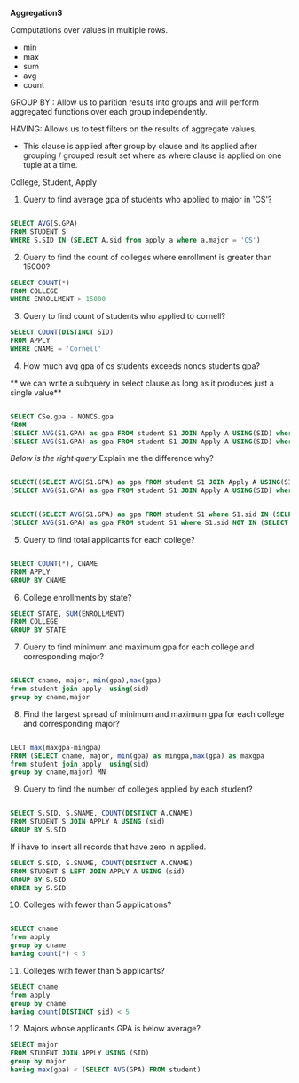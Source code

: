 **AggregationS**

Computations over values in multiple rows.

- min
- max
- sum
- avg
- count


GROUP BY : Allow us to parition results into groups and will perform aggregated functions over each group independently.

HAVING: Allows us to test filters on the results of aggregate values.
- This clause is applied after group by clause and its applied after grouping / grouped result set where as where clause is applied on one tuple at a time.

College, Student, Apply


1. Query to find average gpa of students who applied to major in 'CS'?

```sql

SELECT AVG(S.GPA)
FROM STUDENT S
WHERE S.SID IN (SELECT A.sid from apply a where a.major = 'CS')

```

2. Query to find the count of colleges where enrollment is greater than 15000?

```sql
SELECT COUNT(*)
FROM COLLEGE
WHERE ENROLLMENT > 15000
```

3. Query to find count of students who applied to cornell?

```sql
SELECT COUNT(DISTINCT SID)
FROM APPLY
WHERE CNAME = 'Cornell'
```

4. How much avg gpa of cs students exceeds noncs students gpa?

** we can write a subquery in select clause as long as it produces just a single value**

```sql

SELECT CSe.gpa - NONCS.gpa
fROM 
(SELECT AVG(S1.GPA) as gpa FROM student S1 JOIN Apply A USING(SID) where A.major = 'CS' ) CSe,
(SELECT AVG(S1.GPA) as gpa FROM student S1 JOIN Apply A USING(SID) where A.major <> 'CS') NONCS

```


*Below is the right query*
Explain me the difference why?
```sql

SELECT((SELECT AVG(S1.GPA) as gpa FROM student S1 JOIN Apply A USING(SID) where A.major = 'CS') - 
(SELECT AVG(S1.GPA) as gpa FROM student S1 JOIN Apply A USING(SID) where A.major <> 'CS')) 

```

```sql

SELECT((SELECT AVG(S1.GPA) as gpa FROM student S1 where S1.sid IN (SELECT A.sid from apply A where A.major = 'CS')) - 
(SELECT AVG(S1.GPA) as gpa FROM student S1 where S1.sid NOT IN (SELECT A.sid from apply A where A.major='CS')))

```

5. Query to find total applicants for each college?

```sql

SELECT COUNT(*), CNAME
FROM APPLY 
GROUP BY CNAME

```

6. College enrollments by state?

```sql
SELECT STATE, SUM(ENROLLMENT)
FROM COLLEGE
GROUP BY STATE
```

7. Query to find minimum and maximum gpa for each college and corresponding major?

```sql

SELECT cname, major, min(gpa),max(gpa)
from student join apply  using(sid)
group by cname,major

```

8. Find the largest spread of minimum and maximum gpa for each college and corresponding major?

```sql

LECT max(maxgpa-mingpa)
FROM (SELECT cname, major, min(gpa) as mingpa,max(gpa) as maxgpa
from student join apply  using(sid)
group by cname,major) MN

```

9. Query to find the number of colleges applied by each student?

```sql

SELECT S.SID, S.SNAME, COUNT(DISTINCT A.CNAME)
FROM STUDENT S JOIN APPLY A USING (sid)
GROUP BY S.SID

```
If i have to insert all records that have zero in applied.

```sql
SELECT S.SID, S.SNAME, COUNT(DISTINCT A.CNAME)
FROM STUDENT S LEFT JOIN APPLY A USING (sid)
GROUP BY S.SID
ORDER by S.SID
```

10. Colleges with fewer than 5 applications?

```sql

SELECT cname
from apply 
group by cname
having count(*) < 5

```

11. Colleges with fewer than 5 applicants?

```sql
SELECT cname
from apply 
group by cname
having count(DISTINCT sid) < 5
```

12. Majors whose applicants GPA is below average?
```sql
SELECT major
FROM STUDENT JOIN APPLY USING (SID)
group by major 
having max(gpa) < (SELECT AVG(GPA) FROM student)
```

